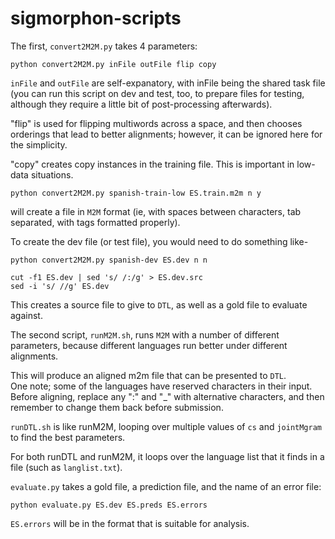 # sigmorphon-scripts

The first, `convert2M2M.py` takes 4 parameters:

```
python convert2M2M.py inFile outFile flip copy
```

`inFile` and `outFile` are self-expanatory, with inFile being the shared task file (you can run this script on dev and test, too, to prepare files for testing, although they require a little bit of post-processing afterwards).

"flip" is used for flipping multiwords across a space, and then chooses orderings that lead to better alignments; however, it can be ignored here for the simplicity.

"copy" creates copy instances in the training file.  This is important in low-data situations.

```
python convert2M2M.py spanish-train-low ES.train.m2m n y 
```

will create a file in `M2M` format (ie, with spaces between characters, tab separated, with tags formatted properly).

To create the dev file (or test file), you would need to do something like-

```
python convert2M2M.py spanish-dev ES.dev n n

cut -f1 ES.dev | sed 's/ /:/g' > ES.dev.src
sed -i 's/ //g' ES.dev
```

This creates a source file to give to `DTL`, as well as a gold file to evaluate against. 

The second script, `runM2M.sh`, runs `M2M` with a number of different parameters, because different languages run better under different alignments.

This will produce an aligned m2m file that can be presented to `DTL`.  
One note; some of the languages have reserved characters in their input.  Before aligning, replace any ":" and "_" with alternative characters, and then remember to change them back before submission.

`runDTL.sh` is like runM2M, looping over multiple values of `cs` and `jointMgram` to find the best parameters.

For both runDTL and runM2M, it loops over the language list that it finds in a file (such as `langlist.txt`).

`evaluate.py` takes a gold file, a prediction file, and the name of an error file:

```
python evaluate.py ES.dev ES.preds ES.errors
```

`ES.errors` will be in the format that is suitable for analysis.
